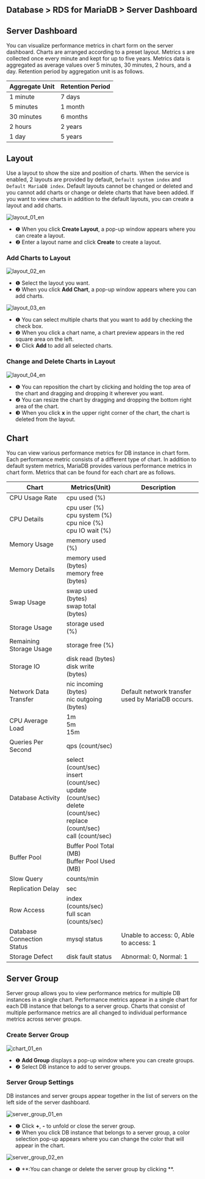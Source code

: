 ## Database > RDS for MariaDB > Server Dashboard

## Server Dashboard

You can visualize performance metrics in chart form on the server dashboard. Charts are arranged according to a preset layout. Metrics s are collected once every minute and kept for up to five years. Metrics data is aggregated as average values over 5 minutes, 30 minutes, 2 hours, and a day. Retention period by aggregation unit is as follows.

| Aggregate Unit | Retention Period |
|-------|-------| 
| 1 minute | 7 days |
| 5 minutes | 1 month |
| 30 minutes | 6 months |
| 2 hours | 2 years |
| 1 day | 5 years |

## Layout

Use a layout to show the size and position of charts. When the service is enabled, 2 layouts are provided by default, `Default system index` and `Default MariaDB index`. Default layouts cannot be changed or deleted and you cannot add charts or change or delete charts that have been added. If you want to view charts in addition to the default layouts, you can create a layout and add charts.

![layout_01_en](https://static.toastoven.net/prod_rds/23.04.11/layout_01_en.png)

* ❶ When you click **Create Layout**, a pop-up window appears where you can create a layout.
* ❷ Enter a layout name and click **Create** to create a layout.

### Add Charts to Layout

![layout_02_en](https://static.toastoven.net/prod_rds/23.04.11/layout_02_en.png)

* ❶ Select the layout you want.
* ❷ When you click **Add Chart**, a pop-up window appears where you can add charts.

![layout_03_en](https://static.toastoven.net/prod_rds/23.04.11/layout_03_en.png)
* ❶ You can select multiple charts that you want to add by checking the check box.
* ❷ When you click a chart name, a chart preview appears in the red square area on the left.
* ❸ Click **Add** to add all selected charts.

### Change and Delete Charts in Layout

![layout_04_en](https://static.toastoven.net/prod_rds/23.04.11/layout_04_en.png)

* ❶ You can reposition the chart by clicking and holding the top area of the chart and dragging and dropping it wherever you want.
* ❷ You can resize the chart by dragging and dropping the bottom right area of the chart.
* ❸ When you click **x** in the upper right corner of the chart, the chart is deleted from the layout.

## Chart

You can view various performance metrics for DB instance in chart form. Each performance metric consists of a different type of chart. In addition to default system metrics, MariaDB provides various performance metrics in chart form. Metrics that can be found for each chart are as follows.

| Chart                         | Metrics(Unit)                                                                                                                              | Description                                |
|----------------------------|--------------------------------------------------------------------------------------------------------------------------------------|-----------------------------------|
| CPU Usage Rate                    | cpu used (%)                                                                                                                         |                                   |
| CPU Details                     | cpu user (%)<br/>cpu system (%)<br/>cpu nice (%)<br/>cpu IO wait (%)                                                                 |                                   |
| Memory Usage                    | memory used (%)                                                                                                                      |                                   |
| Memory Details                     | memory used (bytes)<br/>memory free (bytes)                                                                                          |                                   |
| Swap Usage                     | swap used (bytes)<br> swap total (bytes)                                                                                             |                                   |
| Storage Usage                | storage used (%)                                                                                                                     |                                   |
| Remaining Storage Usage             | storage free (%)                                                                                                                     |                                   |
| Storage IO                 | disk read (bytes)<br> disk write (bytes)                                                                                             |                                   |
| Network Data Transfer               | nic incoming (bytes)<br> nic outgoing (bytes)                                                                                        | Default network transfer used by MariaDB occurs. |
| CPU Average Load                  | 1m<br/>5m<br/>15m                                                                                                                    |                                   |
| Queries Per Second         | qps (count/sec)                                                                                                                      |                                   |
| Database Activity          | select (count/sec)<br/>insert (count/sec)<br/>update (count/sec)<br/>delete (count/sec)<br/>replace (count/sec)<br/>call (count/sec) |                                   |
| Buffer Pool                | Buffer Pool Total (MB)<br/>Buffer Pool Used (MB)                                                                                     |                                   |
| Slow Query                 | counts/min                                                                                                                           |                                   |
| Replication Delay                     | sec                                                                                                                                  |                                   |
| Row Access                 | index (counts/sec)<br/>full scan (counts/sec)                                                                                        |                                   |
| Database Connection Status | mysql status                                                                                                                         | Unable to access: 0, Able to access: 1                |
| Storage Defect                    | disk fault status                                                                                                                    | Abnormal: 0, Normal: 1                     |


## Server Group

Server group allows you to view performance metrics for multiple DB instances in a single chart. Performance metrics appear in a single chart for each DB instance that belongs to a server group. Charts that consist of multiple performance metrics are all changed to individual performance metrics across server groups.

### Create Server Group

![chart_01_en](https://static.toastoven.net/prod_rds/23.04.11/chart_01_en.png)

* ❶ **Add Group** displays a pop-up window where you can create groups.
* ❷ Select DB instance to add to server groups.

### Server Group Settings

DB instances and server groups appear together in the list of servers on the left side of the server dashboard.

![server_group_01_en](https://static.toastoven.net/prod_rds/23.04.11/server_group_01_en.png)

* ❶ Click **+**, **-** to unfold or close the server group.
* ❷ When you click DB instance that belongs to a server group, a color selection pop-up appears where you can change the color that will appear in the chart.

![server_group_02_en](https://static.toastoven.net/prod_rds/23.04.11/server_group_02_en.png)

* ❶ **:You can change or delete the server group by clicking **.